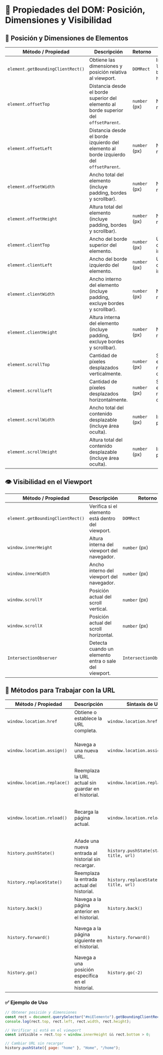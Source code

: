# 📐 Propiedades del DOM: Posición, Dimensiones y Visibilidad

## 📍 Posición y Dimensiones de Elementos

| **Método / Propiedad**            | **Descripción**                                                                        | **Retorno**   | **Notas**                                                              |
| --------------------------------- | -------------------------------------------------------------------------------------- | ------------- | ---------------------------------------------------------------------- |
| `element.getBoundingClientRect()` | Obtiene las dimensiones y posición relativa al viewport.                               | `DOMRect`     | Incluye `top`, `left`, `right`, `bottom`, `width`, `height`, `x`, `y`. |
| `element.offsetTop`               | Distancia desde el borde superior del elemento al borde superior del `offsetParent`.   | `number` (px) | No incluye márgenes.                                                   |
| `element.offsetLeft`              | Distancia desde el borde izquierdo del elemento al borde izquierdo del `offsetParent`. | `number` (px) | No incluye márgenes.                                                   |
| `element.offsetWidth`             | Ancho total del elemento (incluye padding, bordes y scrollbar).                        | `number` (px) | No incluye márgenes.                                                   |
| `element.offsetHeight`            | Altura total del elemento (incluye padding, bordes y scrollbar).                       | `number` (px) | No incluye márgenes.                                                   |
| `element.clientTop`               | Ancho del borde superior del elemento.                                                 | `number` (px) | Útil para calcular área interna.                                       |
| `element.clientLeft`              | Ancho del borde izquierdo del elemento.                                                | `number` (px) | Útil para calcular área interna.                                       |
| `element.clientWidth`             | Ancho interno del elemento (incluye padding, excluye bordes y scrollbar).              | `number` (px) | No incluye márgenes.                                                   |
| `element.clientHeight`            | Altura interna del elemento (incluye padding, excluye bordes y scrollbar).             | `number` (px) | No incluye márgenes.                                                   |
| `element.scrollTop`               | Cantidad de píxeles desplazados verticalmente.                                         | `number` (px) | Solo lectura en elementos no desplazables.                             |
| `element.scrollLeft`              | Cantidad de píxeles desplazados horizontalmente.                                       | `number` (px) | Solo lectura en elementos no desplazables.                             |
| `element.scrollWidth`             | Ancho total del contenido desplazable (incluye área oculta).                           | `number` (px) | Incluye padding.                                                       |
| `element.scrollHeight`            | Altura total del contenido desplazable (incluye área oculta).                          | `number` (px) | Incluye padding.                                                       |

## 👁️ Visibilidad en el Viewport

| **Método / Propiedad**            | **Descripción**                                       | **Retorno**            | **Notas**                                                      |
| --------------------------------- | ----------------------------------------------------- | ---------------------- | -------------------------------------------------------------- |
| `element.getBoundingClientRect()` | Verifica si el elemento está dentro del viewport.     | `DOMRect`              | Combinar con `window.innerHeight` y `window.innerWidth`.       |
| `window.innerHeight`              | Altura interna del viewport del navegador.            | `number` (px)          | No incluye barras de herramientas ni barras de desplazamiento. |
| `window.innerWidth`               | Ancho interno del viewport del navegador.             | `number` (px)          | No incluye barras de herramientas ni barras de desplazamiento. |
| `window.scrollY`                  | Posición actual del scroll vertical.                  | `number` (px)          | Alias de `window.pageYOffset`.                                 |
| `window.scrollX`                  | Posición actual del scroll horizontal.                | `number` (px)          | Alias de `window.pageXOffset`.                                 |
| `IntersectionObserver`            | Detecta cuando un elemento entra o sale del viewport. | `IntersectionObserver` | Ideal para lazy loading y animaciones al hacer scroll.         |

## 🔗 Métodos para Trabajar con la URL

| **Método / Propiedad**      | **Descripción**                                      | **Sintaxis de Uso**                       | **Notas**                                          |
| --------------------------- | ---------------------------------------------------- | ----------------------------------------- | -------------------------------------------------- |
| `window.location.href`      | Obtiene o establece la URL completa.                 | `window.location.href = "url"`            | Provoca una recarga de página.                     |
| `window.location.assign()`  | Navega a una nueva URL.                              | `window.location.assign("url")`           | Similar a cambiar `href`, pero más explícito.      |
| `window.location.replace()` | Reemplaza la URL actual sin guardar en el historial. | `window.location.replace("url")`          | No permite retroceder con el botón "atrás".        |
| `window.location.reload()`  | Recarga la página actual.                            | `window.location.reload()`                | Puede forzar recarga desde el servidor con `true`. |
| `history.pushState()`       | Añade una nueva entrada al historial sin recargar.   | `history.pushState(state, title, url)`    | Útil para SPA y navegación sin recargar.           |
| `history.replaceState()`    | Reemplaza la entrada actual del historial.           | `history.replaceState(state, title, url)` | No añade nueva entrada al historial.               |
| `history.back()`            | Navega a la página anterior en el historial.         | `history.back()`                          | Equivalente al botón "atrás" del navegador.        |
| `history.forward()`         | Navega a la página siguiente en el historial.        | `history.forward()`                       | Equivalente al botón "adelante" del navegador.     |
| `history.go()`              | Navega a una posición específica en el historial.    | `history.go(-2)`                          | Número positivo adelante, negativo atrás.          |

### ✅ Ejemplo de Uso

```js
// Obtener posición y dimensiones
const rect = document.querySelector("#miElemento").getBoundingClientRect();
console.log(rect.top, rect.left, rect.width, rect.height);

// Verificar si está en el viewport
const isVisible = rect.top < window.innerHeight && rect.bottom > 0;

// Cambiar URL sin recargar
history.pushState({ page: "home" }, "Home", "/home");
```
